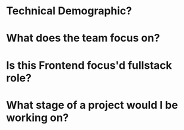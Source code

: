 # Technical Demographic?

# What does the team focus on?

# Is this Frontend focus'd fullstack role?

# What stage of a project would I be working on?